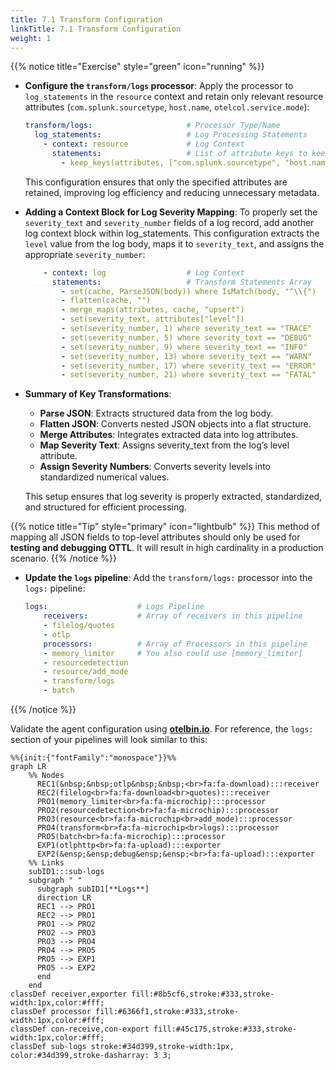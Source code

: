 ```yaml
---
title: 7.1 Transform Configuration
linkTitle: 7.1 Transform Configuration
weight: 1
---
```


{{% notice title="Exercise" style="green" icon="running" %}}

- **Configure the `transform/logs` processor**: Apply the processor to `log_statements` in the `resource` context and retain only relevant resource attributes (`com.splunk.sourcetype`, `host.name`, `otelcol.service.mode`):

  ```yaml
  transform/logs:                     # Processor Type/Name
    log_statements:                   # Log Processing Statements
      - context: resource             # Log Context
        statements:                   # List of attribute keys to keep
          - keep_keys(attributes, ["com.splunk.sourcetype", "host.name", "otelcol.service.mode"])
  ```

  This configuration ensures that only the specified attributes are retained, improving log efficiency and reducing unnecessary metadata.
- **Adding a Context Block for Log Severity Mapping**: To properly set the `severity_text` and `severity_number` fields of a log record, add another log context block within log_statements. This configuration extracts the `level` value from the log body, maps it to `severity_text`, and assigns the appropriate `severity_number`:

  ```yaml
      - context: log                  # Log Context
        statements:                   # Transform Statements Array
          - set(cache, ParseJSON(body)) where IsMatch(body, "^\\{")
          - flatten(cache, "")        
          - merge_maps(attributes, cache, "upsert")
          - set(severity_text, attributes["level"])
          - set(severity_number, 1) where severity_text == "TRACE"
          - set(severity_number, 5) where severity_text == "DEBUG"
          - set(severity_number, 9) where severity_text == "INFO"
          - set(severity_number, 13) where severity_text == "WARN"
          - set(severity_number, 17) where severity_text == "ERROR"
          - set(severity_number, 21) where severity_text == "FATAL"
  ```

- **Summary of Key Transformations**:
  - **Parse JSON**: Extracts structured data from the log body.
  - **Flatten JSON**: Converts nested JSON objects into a flat structure.
  - **Merge Attributes**: Integrates extracted data into log attributes.
  - **Map Severity Text**: Assigns severity_text from the log’s level attribute.
  - **Assign Severity Numbers**: Converts severity levels into standardized numerical values.

  This setup ensures that log severity is properly extracted, standardized, and structured for efficient processing.

{{% notice title="Tip" style="primary" icon="lightbulb" %}}
This method of mapping all JSON fields to top-level attributes should only be used for **testing and debugging OTTL**. It will result in high cardinality in a production scenario.
{{% /notice %}}

- **Update the `logs` pipeline**: Add the `transform/logs:` processor into the `logs:` pipeline:

  ```yaml
  logs:                    # Logs Pipeline
      receivers:           # Array of receivers in this pipeline
      - filelog/quotes
      - otlp
      processors:          # Array of Processors in this pipeline
      - memory_limiter     # You also could use [memory_limiter]
      - resourcedetection
      - resource/add_mode
      - transform/logs
      - batch
  ```

{{% /notice %}}

Validate the agent configuration using **[otelbin.io](https://www.otelbin.io/)**. For reference, the `logs:` section of your pipelines will look similar to this:

```mermaid
%%{init:{"fontFamily":"monospace"}}%%
graph LR
    %% Nodes
      REC1(&nbsp;&nbsp;otlp&nbsp;&nbsp;<br>fa:fa-download):::receiver
      REC2(filelog<br>fa:fa-download<br>quotes):::receiver
      PRO1(memory_limiter<br>fa:fa-microchip):::processor
      PRO2(resourcedetection<br>fa:fa-microchip):::processor
      PRO3(resource<br>fa:fa-microchip<br>add_mode):::processor
      PRO4(transform<br>fa:fa-microchip<br>logs):::processor
      PRO5(batch<br>fa:fa-microchip):::processor
      EXP1(otlphttp<br>fa:fa-upload):::exporter
      EXP2(&ensp;&ensp;debug&ensp;&ensp;<br>fa:fa-upload):::exporter
    %% Links
    subID1:::sub-logs
    subgraph " "
      subgraph subID1[**Logs**]
      direction LR
      REC1 --> PRO1
      REC2 --> PRO1
      PRO1 --> PRO2
      PRO2 --> PRO3
      PRO3 --> PRO4
      PRO4 --> PRO5
      PRO5 --> EXP1
      PRO5 --> EXP2
      end
    end
classDef receiver,exporter fill:#8b5cf6,stroke:#333,stroke-width:1px,color:#fff;
classDef processor fill:#6366f1,stroke:#333,stroke-width:1px,color:#fff;
classDef con-receive,con-export fill:#45c175,stroke:#333,stroke-width:1px,color:#fff;
classDef sub-logs stroke:#34d399,stroke-width:1px, color:#34d399,stroke-dasharray: 3 3;
```
